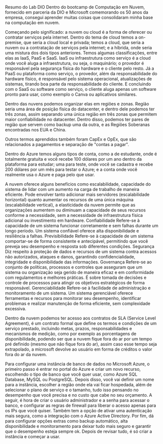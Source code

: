 Resumo do Lab DIO
Dentro do bootcamp de Computação em Nuvem, fornecido em parceria da DIO e Microsoft comemorando os 50 anos da empresa, consegui aprender muitas coisas que consolidaram minha base na computação em nuvem.

Começando pelo significado: a nuvem ou cloud é a forma de oferecer ou contratar serviços pela internet. Dentro do tema de cloud temos a on-premise, que seria a cloud local e privada; temos a cloud, que seria a nuvem ou a contratação de serviços pela internet; e a híbrida, onde seria uma mistura dos dois tipos anteriores.
Temos algumas classificações, entre elas as IaaS, PaaS e SaaS. IaaS ou infraestrutura como serviço é a cloud onde você aluga a infraestrutura, ou seja, o maquinário; o provedor é responsável pela segurança física do hardware e o cliente pelo resto. Já a PaaS ou plataforma como serviço, o provedor, além da responsabilidade do hardware físico, é responsável pelo sistema operacional, atualizações de sistemas, tirando boa parte da responsabilidade do cliente. E concluindo com o SaaS ou software como serviço, o cliente aluga apenas um software pronto para usar, como exemplo o Canva ou aplicativos similares.

Dentro das nuvens podemos organizar elas em regiões e zonas. Região seria uma área de posição física do datacenter, e dentro dele podemos ter três zonas, assim separando uma única região em três zonas que permitem maior confiabilidade no datacenter. Dentro disso, podemos ter pares de região que servem como backup uma da outra, e as Regiões Soberanas encontradas nos EUA e China.

Outros termos aprendidos também foram CapEx e OpEx, que são relacionados a pagamentos e separação de "contas a pagar".

Dentro do Azure temos alguns tipos de conta, como a de estudante, onde é totalmente gratuita e você recebe 100 dólares por um ano dentro da plataforma para estudar; uma para teste, onde você se cadastra e recebe 200 dólares por um mês para testar o Azure; e a conta onde você realmente usa o Azure e paga pelo que usar.

A nuvem oferece alguns benefícios como escalabilidade, capacidade do sistema de lidar com um aumento na carga de trabalho de maneira eficiente. Pode envolver tanto adicionar mais servidores (escalabilidade horizontal) quanto aumentar os recursos de uma única máquina (escalabilidade vertical), a elasticidade da nuvem permite que as organizações aumentem ou diminuam a capacidade de seus recursos conforme a necessidade, sem a necessidade de infraestrutura física adicional ou investimento em hardware. 
Confiabilidade Refere-se à capacidade de um sistema funcionar corretamente e sem falhas durante um longo período. Um sistema confiável oferece alta disponibilidade e resiliência a falhas. Previsibilidade Refere-se à capacidade de um sistema comportar-se de forma consistente e antecipável, permitindo que você preveja seu desempenho e resposta sob diferentes condições. Segurança Diz respeito à proteção de dados e recursos de um sistema contra acessos não autorizados, ataques e danos, garantindo confidencialidade, integridade e disponibilidade das informações.
Governança Refere-se ao conjunto de políticas, processos e controles que asseguram que um sistema ou organização seja gerido de maneira eficaz e em conformidade com regulamentos e melhores práticas. É sobre tomada de decisões e controle de processos para atingir os objetivos estratégicos de forma responsável. Gerenciabilidade Refere-se à facilidade de administração e monitoramento de um sistema. Um sistema gerenciável oferece ferramentas e recursos para monitorar seu desempenho, identificar problemas e realizar manutenção de forma eficiente, sem complexidade excessiva.

Dentro da nuvem podemos ter acesso aos contratos de SLA (Service Level Agreement), é um contrato formal que define os termos e condições de um serviço prestado, incluindo metas, prazos, responsabilidades e mecanismos de medição, como por exemplo as porcentagens de disponibilidade, podendo ser que a nuvem fique fora do ar por um tempo pré definido (mesmo que não fique fora do ar), assim caso esse tempo seja extrapolado, a microsoft devolve ao usuário em forma de créditos o valor fora do ar da nuvem.

Para configurar uma instância de banco de dados no Microsoft Azure, o primeiro passo é entrar no portal do Azure e criar um novo recurso, escolhendo o tipo de banco que você quer usar, como Azure SQL Database, MySQL ou PostgreSQL. Depois disso, você vai definir um nome para a instância, escolher a região onde ela vai ficar hospedada, além de selecionar o plano de serviço e o tamanho, tudo isso pensando no desempenho que você precisa e no custo que cabe no seu orçamento. A seguir, é hora de criar o usuário administrador e a senha para acessar o banco, e configurar as regras de firewall para liberar o acesso apenas para os IPs que você quiser. Também tem a opção de ativar uma autenticação mais segura, como a integração com o Azure Active Directory. Por fim, dá para configurar opções extras como backup automático, alta disponibilidade e monitoramento para deixar tudo mais seguro e garantir que o desempenho esteja sempre ok. Depois de revisar tudo, é só criar a instância e começar a usar.



